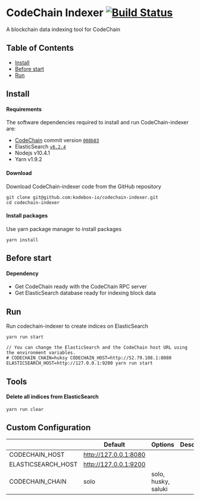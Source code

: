 # CodeChain Indexer [![Build Status](https://travis-ci.org/CodeChain-io/codechain-indexer.svg?branch=master)](https://travis-ci.org/CodeChain-io/codechain-indexer)

A blockchain data indexing tool for CodeChain

## Table of Contents

- [Install](https://github.com/CodeChain-io/codechain-indexer#install)
- [Before start](https://github.com/CodeChain-io/codechain-indexer#before-start)
- [Run](https://github.com/CodeChain-io/codechain-indexer#run)

## Install

#### Requirements

The software dependencies required to install and run CodeChain-indexer are:

- [CodeChain](https://github.com/CodeChain-io/codechain) commit version [`008b03`](https://github.com/CodeChain-io/codechain/commit/008b036289c3c2f5981fa5bd7e0887453edba9bd)
- ElasticSearch [`v6.2.4`](https://www.elastic.co/guide/en/beats/libbeat/6.2/elasticsearch-installation.html)
- Nodejs v10.4.1
- Yarn v1.9.2

#### Download

Download CodeChain-indexer code from the GitHub repository

```
git clone git@github.com:kodebox-io/codechain-indexer.git
cd codechain-indexer
```

#### Install packages

Use yarn package manager to install packages

```
yarn install
```

## Before start

#### Dependency

- Get CodeChain ready with the CodeChain RPC server
- Get ElasticSearch database ready for indexing block data

## Run

Run codechain-indexer to create indices on ElasticSearch

```
yarn run start

// You can change the ElasticSearch and the CodeChain host URL using the environment variables.
# CODECHAIN_CHAIN=huksy CODECHAIN_HOST=http://52.79.108.1:8080 ELASTICSEARCH_HOST=http://127.0.0.1:9200 yarn run start
```

## Tools

#### Delete all indices from ElasticSearch

```
yarn run clear
```

## Custom Configuration

|                    | Default               | Options             | Description |
| ------------------ | --------------------- | ------------------- | ----------- |
| CODECHAIN_HOST     | http://127.0.0.1:8080 |                     |             |
| ELASTICSEARCH_HOST | http://127.0.0.1:9200 |                     |             |
| CODECHAIN_CHAIN    | solo                  | solo, husky, saluki |             |
